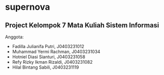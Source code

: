 # supernova

## Project Kelompok 7 Mata Kuliah Sistem Informasi

Anggota:
- Fadilla Julianifa Putri, J0403231012
- Muhammad Yermi Rachman, J0403231034
- Hotniel Diasi Sianturi, J0403231058
- Refy Rizky Ikman Rizaldi, J0403231082
- Hilal Bintang Sabili, J0403231119

